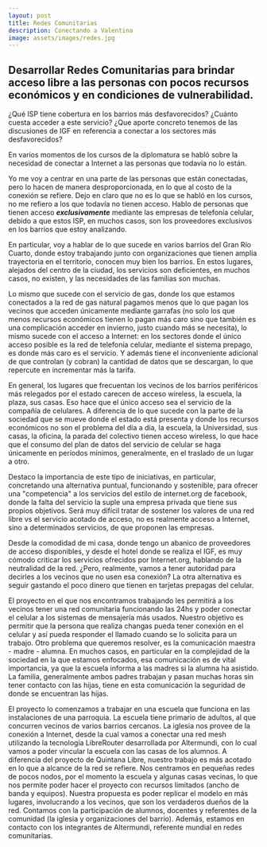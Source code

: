 ```yaml
---
layout: post
title: Redes Comunitarias
description: Conectando a Valentina
image: assets/images/redes.jpg
---
```


## Desarrollar Redes Comunitarias para brindar acceso libre a las personas con pocos recursos económicos y en condiciones de vulnerabilidad.

¿Qué ISP tiene cobertura en los barrios más desfavorecidos?
¿Cuánto cuesta acceder a este servicio?
¿Que aporte concreto tenemos de las discusiones de IGF en referencia a conectar a los sectores más desfavorecidos?

En varios momentos de los cursos de la diplomatura se habló sobre la necesidad de conectar a Internet a las personas que todavía no lo están.

Yo me voy a centrar en una parte de las personas que están conectadas, pero lo hacen de manera desproporcionada, en lo que al costo de la conexión se refiere.
Dejo en claro que no es lo que se habló en los cursos, no me refiero a los que todavía no tienen acceso. Hablo de personas que tienen acceso ***exclusivamente*** mediante las empresas de telefonía celular, debido a que estos ISP, en muchos casos, son los proveedores exclusivos en los barrios que estoy analizando.

En particular, voy a hablar de lo que sucede en varios barrios del Gran Río Cuarto, donde estoy trabajando junto con organizaciones que tienen amplia trayectoria en el territorio, conocen muy bien los barrios. En estos lugares, alejados del centro de la ciudad, los servicios son deficientes, en muchos casos, no existen, y las necesidades de las familias son muchas.

Lo mismo que sucede con el servicio de gas, donde los que estamos conectados a la red de gas natural pagamos menos que lo que pagan los vecinos que acceden únicamente mediante garrafas (no solo los que menos recursos económicos tienen lo pagan más caro sino que también es una complicación acceder en invierno, justo cuando más se necesita), lo mismo sucede con el acceso a Internet: en los sectores donde el único acceso posible es la red de telefonía celular, mediante el sistema prepago, es donde más caro es el servicio. Y además tiene el inconveniente adicional de que controlan (y cobran) la cantidad de datos que se descargan, lo que repercute en incrementar más la tarifa.

En general, los lugares que frecuentan los vecinos de los barrios periféricos más relegados por el estado carecen de acceso wireless, la escuela, la plaza, sus casas. Eso hace que el único acceso sea el servicio de la compañía de celulares.
A diferencia de lo que sucede con la parte de la sociedad que se mueve donde el estado está presenta y donde los recursos económicos no son el problema del día a día, la escuela, la Universidad, sus casas, la oficina, la parada del colectivo tienen acceso wireless, lo que hace que el consumo del plan de datos del servicio de celular se haga únicamente en períodos mínimos, generalmente, en el traslado de un lugar a otro.

Destaco la importancia de este tipo de iniciativas, en particular, concretando una alternativa puntual, funcionando y sostenible, para ofrecer una "competencia" a los servicios del estilo de internet.org de facebook, donde la falta del servicio la suple una empresa privada que tiene sus propios objetivos. Será muy difícil tratar de sostener los valores de una red libre vs el servicio acotado de acceso, no es realmente acceso a Internet, sino a determinados servicios, de que proponen las empresas.

Desde la comodidad de mi casa, donde tengo un abanico de proveedores de acceso disponibles, y desde el hotel donde se realiza el IGF, es muy cómodo criticar los servicios ofrecidos por Internet.org, hablando de la neutralidad de la red. ¿Pero, realmente, vamos a tener autoridad para decirles a los vecinos que no usen esa conexión? La otra alternativa es seguir gastando el poco dinero que tienen en tarjetas prepagas del celular.

El proyecto en el que nos encontramos trabajando les permitirá a los vecinos tener una red comunitaria funcionando las 24hs y poder conectar el celular a los sistemas de mensajería más usados. Nuestro objetivo es permitir que la persona que realiza changas pueda tener conexión en el celular y así pueda responder el llamado cuando se lo solicita para un trabajo. Otro problema que queremos resolver, es la comunicación maestra - madre - alumna. En muchos casos, en particular en la complejidad de la sociedad en la que estamos enfocados, esa comunicación es de vital importancia, ya que la escuela informa a las madres si la alumna ha asistido. La familia, generalmente ambos padres trabajan y pasan muchas horas sin tener contacto con las hijas, tiene en esta comunicación la seguridad de donde se encuentran las hijas.

El proyecto lo comenzamos a trabajar en una escuela que funciona en las instalaciones de una parroquia. La escuela tiene primario de adultos, al que concurren vecinos de varios barrios cercanos. La iglesia nos provee de la conexión a Internet, desde la cual vamos a conectar una red mesh utilizando la tecnología LibreRouter desarrollada por Altermundi, con lo cual vamos a poder vincular la escuela con las casas de los alumnos.
A diferencia del proyecto de Quintana Libre, nuestro trabajo es más acotado en lo que a alcance de la red se refiere. Nos centramos en pequeñas redes de pocos nodos, por el momento la escuela y algunas casas vecinas, lo que nos permite poder hacer el proyecto con recursos limitados (ancho de banda y equipos).
Nuestra propuesta es poder replicar el modelo en más lugares, involucrando a los vecinos, que son los verdaderos dueños de la red.
Contamos con la participación de alumnos, docentes y referentes de la comunidad (la iglesia y organizaciones del barrio).
Además, estamos en contacto con los integrantes de Altermundi, referente mundial en redes comunitarias.


